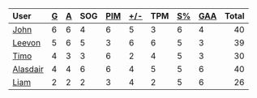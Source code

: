 | User | [G](https://github.com/llevasseur/world-juniors-2022/blob/master/history/2022/day_1/STANDINGS.md#goals) | [A](https://github.com/llevasseur/world-juniors-2022/blob/master/history/2022/day_1/STANDINGS.md#assists) | SOG | [PIM](https://github.com/llevasseur/world-juniors-2022/blob/master/history/2022/day_1/STANDINGS.md#penalties-in-minutes) | [+/-](https://github.com/llevasseur/world-juniors-2022/blob/master/history/2022/day_1/STANDINGS.md#plus--minus) | TPM | [S%](https://github.com/llevasseur/world-juniors-2022/blob/master/history/2022/day_1/STANDINGS.md#save-percentage) | [GAA](https://github.com/llevasseur/world-juniors-2022/blob/master/history/2022/day_1/STANDINGS.md#goals-against-average) | Total |
| :--- | ---- | ---- | ---- | ---- | ---- | ---- | ---- | ---- |  -----: |
| [John](https://github.com/llevasseur/world-juniors-2022/blob/master/history/2022/day_1/ROSTERS.md#John) | 6 | 6 | 4 | 6 | 5 | 3 | 6 | 4 | 40 |
| [Leevon](https://github.com/llevasseur/world-juniors-2022/blob/master/history/2022/day_1/ROSTERS.md#Leevon) | 5 | 6 | 5 | 3 | 6 | 6 | 5 | 3 | 39 |
| [Timo](https://github.com/llevasseur/world-juniors-2022/blob/master/history/2022/day_1/ROSTERS.md#Timo) | 4 | 3 | 3 | 6 | 2 | 4 | 5 | 3 | 30 |
| [Alasdair](https://github.com/llevasseur/world-juniors-2022/blob/master/history/2022/day_1/ROSTERS.md#Alasdair) | 4 | 4 | 6 | 6 | 4 | 5 | 5 | 6 | 40 |
| [Liam](https://github.com/llevasseur/world-juniors-2022/blob/master/history/2022/day_1/ROSTERS.md#Liam) | 2 | 2 | 2 | 3 | 4 | 2 | 5 | 6 | 26 |